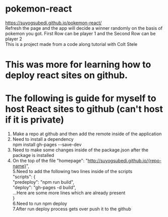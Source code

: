 # pokemon-react  
https://suyogsubedi.github.io/pokemon-react/  
Refresh the page and the app will decide a winner randomly on the basis of pokemon you got. First Row can be player 1 and the Second Row can be player 2  
This is a project made from a code along tutorial with Colt Stele  
# This was more for learning how to deploy react sites on  github.  

# The following is guide for myself to host React sites to github (can't host if it is private)  

1. Make a repo at github and then add the remote inside of the application  
2. Need to install a dependency  
        npm install gh-pages --save-dev  
3. Need to make some changes inside of the package.json after the package is installed  
4. On the top of the file "homepage": "http://suyogsubedi.github.io/{repo-name}",  
5.Need to add the following two lines inside of the scripts  
"scripts": {  
    "predeploy": "npm run build",  
    "deploy": "gh-pages -d build",  
    ...Here are some more lines which are already present  
    }  
6.Need to run npm deploy  
7.After run deploy process gets over push it to the github  
